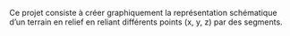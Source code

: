 Ce projet consiste à créer graphiquement la représentation schématique d’un terrain
en relief en reliant différents points (x, y, z) par des segments.
